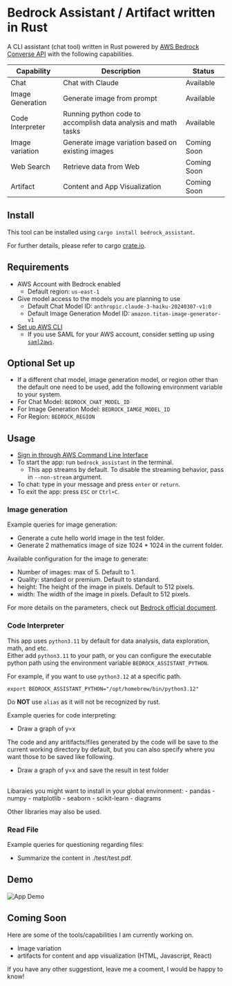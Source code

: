 # Bedrock Assistant / Artifact written in Rust

A CLI assistant (chat tool) written in Rust powered by [AWS Bedrock Converse API](https://docs.aws.amazon.com/bedrock/latest/userguide/conversation-inference.html) with the following capabilities.

| Capability | Description | Status |
|---|---|---|
| Chat | Chat with Claude | Available |
| Image Generation | Generate image from prompt | Available |
| Code Interpreter | Running python code to accomplish data analysis and math tasks | Available |
| Image variation | Generate image variation based on existing images | Coming Soon |
| Web Search | Retrieve data from Web | Coming Soon |
| Artifact | Content and App Visualization | Coming Soon |

## Install
This tool can be installed using `cargo install bedrock_assistant`.

For further details, please refer to cargo [crate.io](https://crates.io/crates/bedrock_assistant).


## Requirements
- AWS Account with Bedrock enabled
    - Default region: `us-east-1`
- Give model access to the models you are planning to use
    - Default Chat Model ID: `anthropic.claude-3-haiku-20240307-v1:0`
    - Default Image Generation Model ID: `amazon.titan-image-generator-v1`
- [Set up AWS CLI](https://docs.aws.amazon.com/cli/latest/userguide/cli-chap-configure.html)
    - If you use SAML for your AWS account, consider setting up using [`saml2aws`](https://github.com/Versent/saml2aws).

## Optional Set up
- If a different chat model, image generation model, or region other than the default one need to be used, add the following environment variable to your system.
- For Chat Model: `BEDROCK_CHAT_MODEL_ID`
- For Image Generation Model: `BEDROCK_IAMGE_MODEL_ID`
- For Region: `BEDROCK_REGION`


## Usage
- [Sign in through AWS Command Line Interface](https://docs.aws.amazon.com/signin/latest/userguide/command-line-sign-in.html)
- To start the app: run `bedrock_assistant` in the terminal.
    - This app streams by default. To disable the streaming behavior, pass in `--non-stream` argument.
- To chat: type in your message and press `enter` or `return`.
- To exit the app: press `ESC` or `Ctrl+C`.

### Image generation
Example queries for image generation:
- Generate a cute hello world image in the test folder.
- Generate 2 mathematics image of size 1024 * 1024 in the current folder.

Available configuration for the image to generate:
- Number of images: max of 5. Default to 1.
- Quality: standard or premium. Default to standard.
- height: The height of the image in pixels. Default to 512 pixels.
- width: The width of the image in pixels. Default to 512 pixels.

For more details on the parameters, check out [Bedrock official document](https://docs.aws.amazon.com/bedrock/latest/userguide/model-parameters-titan-image.html#model-parameters-titan-image-api).


### Code Interpreter
This app uses `python3.11` by default for data analysis, data exploration, math, and etc. <br>
Either add `python3.11` to your path, or you can configure the executable python path using the environment variable `BEDROCK_ASSISTANT_PYTHON`.<br>

For example, if you want to use `python3.12` at a specific path.
```
export BEDROCK_ASSISTANT_PYTHON="/opt/homebrew/bin/python3.12"
```

Do **NOT** use `alias` as it will not be recognized by rust.
<br>

Example queries for code interpreting:
- Draw a graph of y=x

The code and any aritifacts/files generated by the code will be save to the current working directory by default, but you can also specify where you want those to be saved like following.
- Draw a graph of y=x and save the result in test folder

<br>
Libaraies you might want to install in your global environment:
- pandas
- numpy
- matplotlib
- seaborn
- scikit-learn
- diagrams

Other libraries may also be used.


### Read File
Example queries for questioning regarding files:
- Summarize the content in ./test/test.pdf.


## Demo

![App Demo](./readme_assets/image_generation_demo.gif)


## Coming Soon
Here are some of the tools/capabilities I am currently working on.

- Image variation
- artifacts for content and app visualization (HTML, Javascript, React)

If you have any other suggestiont, leave me a cooment, I would be happy to know!